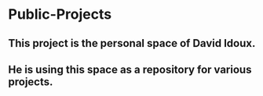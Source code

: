 # Public-Projects

## This project is the personal space of David Idoux. 
## He is using this space as a repository for various projects. 
